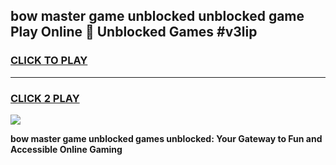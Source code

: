 
## bow master game unblocked unblocked game Play Online 👋 Unblocked Games #v3lip
<h3>
<a href="https://premium.freeplayer.one?title=bow_master_game_unblocked&ref=21F">CLICK TO PLAY</a></h3>
<hr>

<h3>
<a href="https://premium.freeplayer.one?title=bow_master_game_unblocked&ref=21F">CLICK 2 PLAY</a>
  
</h3>

<a href="https://premium.freeplayer.one?title=bow_master_game_unblocked&ref=21F/"><img src="https://clearcache.store/games.png"></a>


**bow master game unblocked games unblocked: Your Gateway to Fun and Accessible Online Gaming**
